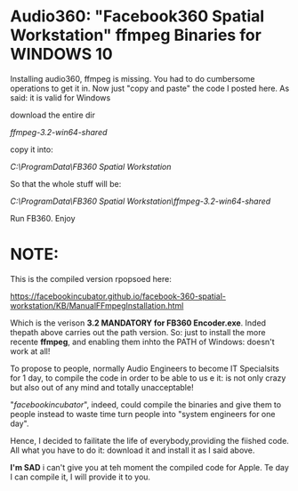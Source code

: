 # Audio360: "Facebook360 Spatial Workstation" ffmpeg Binaries for WINDOWS 10
Installing audio360, ffmpeg is missing. You had to do cumbersome operations to get it in. Now just "copy  and paste" the code I posted here. As said: it is valid for Windows

download the entire dir

*ffmpeg-3.2-win64-shared*

copy it into:

*C:\ProgramData\FB360 Spatial Workstation*

So that the whole stuff will be:

*C:\ProgramData\FB360 Spatial Workstation\ffmpeg-3.2-win64-shared*

Run FB360. Enjoy


# NOTE:

This is the compiled version rpopsoed here:

https://facebookincubator.github.io/facebook-360-spatial-workstation/KB/ManualFFmpegInstallation.html

Which is the verison **3.2 MANDATORY for FB360 Encoder.exe**. Inded thepath above carries out the path version.
So: just to install the more recente **ffmpeg**, and enabling them inhto the PATH of Windows: doesn't work at all!

To propose to people, normally Audio Engineers to become IT Specialsits for 1 day, to compile the code in order to be able to us e it: is not only crazy but also out of any mind and totally unacceptable!

"*facebookincubator*", indeed, could compile the binaries and give them to people instead to waste time turn people into "system engineers for one day".

Hence, I decided to failitate the life of everybody,providing the fiished code.
All what you have to do it: download it and install it as I said above.


**I'm SAD** i can't give you at teh moment the compiled code for Apple. Te day  I can compile it, I will provide it to you.
